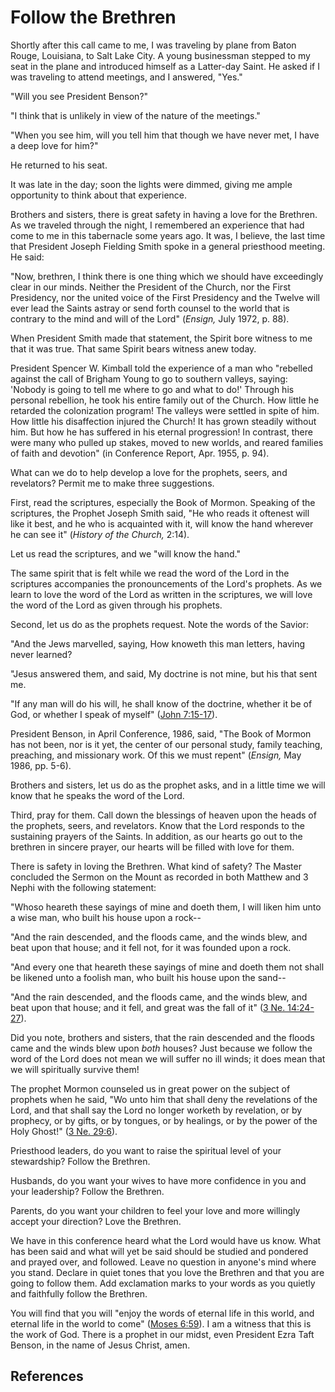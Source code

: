 # Follow the Brethren

Shortly after this call came to me, I was traveling by plane from Baton Rouge,
Louisiana, to Salt Lake City. A young businessman stepped to my seat in the
plane and introduced himself as a Latter-day Saint. He asked if I was
traveling to attend meetings, and I answered, "Yes."

"Will you see President Benson?"

"I think that is unlikely in view of the nature of the meetings."

"When you see him, will you tell him that though we have never met, I have a
deep love for him?"

He returned to his seat.

It was late in the day; soon the lights were dimmed, giving me ample
opportunity to think about that experience.

Brothers and sisters, there is great safety in having a love for the Brethren.
As we traveled through the night, I remembered an experience that had come to
me in this tabernacle some years ago. It was, I believe, the last time that
President Joseph Fielding Smith spoke in a general priesthood meeting. He
said:

"Now, brethren, I think there is one thing which we should have exceedingly
clear in our minds. Neither the President of the Church, nor the First
Presidency, nor the united voice of the First Presidency and the Twelve will
ever lead the Saints astray or send forth counsel to the world that is
contrary to the mind and will of the Lord" (_Ensign,_ July 1972, p. 88).

When President Smith made that statement, the Spirit bore witness to me that
it was true. That same Spirit bears witness anew today.

President Spencer W. Kimball told the experience of a man who "rebelled
against the call of Brigham Young to go to southern valleys, saying: 'Nobody
is going to tell me where to go and what to do!' Through his personal
rebellion, he took his entire family out of the Church. How little he retarded
the colonization program! The valleys were settled in spite of him. How little
his disaffection injured the Church! It has grown steadily without him. But
how he has suffered in his eternal progression! In contrast, there were many
who pulled up stakes, moved to new worlds, and reared families of faith and
devotion" (in Conference Report, Apr. 1955, p. 94).

What can we do to help develop a love for the prophets, seers, and revelators?
Permit me to make three suggestions.

First, read the scriptures, especially the Book of Mormon. Speaking of the
scriptures, the Prophet Joseph Smith said, "He who reads it oftenest will like
it best, and he who is acquainted with it, will know the hand wherever he can
see it" (_History of the Church,_ 2:14).

Let us read the scriptures, and we "will know the hand."

The same spirit that is felt while we read the word of the Lord in the
scriptures accompanies the pronouncements of the Lord's prophets. As we learn
to love the word of the Lord as written in the scriptures, we will love the
word of the Lord as given through his prophets.

Second, let us do as the prophets request. Note the words of the Savior:

"And the Jews marvelled, saying, How knoweth this man letters, having never
learned?

"Jesus answered them, and said, My doctrine is not mine, but his that sent me.

"If any man will do his will, he shall know of the doctrine, whether it be of
God, or whether I speak of myself" ([John
7:15-17](/scriptures/nt/john/7.15-17?lang=eng#14)).

President Benson, in April Conference, 1986, said, "The Book of Mormon has not
been, nor is it yet, the center of our personal study, family teaching,
preaching, and missionary work. Of this we must repent" (_Ensign,_ May 1986,
pp. 5-6).

Brothers and sisters, let us do as the prophet asks, and in a little time we
will know that he speaks the word of the Lord.

Third, pray for them. Call down the blessings of heaven upon the heads of the
prophets, seers, and revelators. Know that the Lord responds to the sustaining
prayers of the Saints. In addition, as our hearts go out to the brethren in
sincere prayer, our hearts will be filled with love for them.

There is safety in loving the Brethren. What kind of safety? The Master
concluded the Sermon on the Mount as recorded in both Matthew and 3 Nephi with
the following statement:

"Whoso heareth these sayings of mine and doeth them, I will liken him unto a
wise man, who built his house upon a rock--

"And the rain descended, and the floods came, and the winds blew, and beat
upon that house; and it fell not, for it was founded upon a rock.

"And every one that heareth these sayings of mine and doeth them not shall be
likened unto a foolish man, who built his house upon the sand--

"And the rain descended, and the floods came, and the winds blew, and beat
upon that house; and it fell, and great was the fall of it" ([3 Ne.
14:24-27](/scriptures/bofm/3-ne/14.24-27?lang=eng#23)).

Did you note, brothers and sisters, that the rain descended and the floods
came and the winds blew upon _both_ houses? Just because we follow the word of
the Lord does not mean we will suffer no ill winds; it does mean that we will
spiritually survive them!

The prophet Mormon counseled us in great power on the subject of prophets when
he said, "Wo unto him that shall deny the revelations of the Lord, and that
shall say the Lord no longer worketh by revelation, or by prophecy, or by
gifts, or by tongues, or by healings, or by the power of the Holy Ghost!" ([3
Ne. 29:6](/scriptures/bofm/3-ne/29.6?lang=eng#5)).

Priesthood leaders, do you want to raise the spiritual level of your
stewardship? Follow the Brethren.

Husbands, do you want your wives to have more confidence in you and your
leadership? Follow the Brethren.

Parents, do you want your children to feel your love and more willingly accept
your direction? Love the Brethren.

We have in this conference heard what the Lord would have us know. What has
been said and what will yet be said should be studied and pondered and prayed
over, and followed. Leave no question in anyone's mind where you stand.
Declare in quiet tones that you love the Brethren and that you are going to
follow them. Add exclamation marks to your words as you quietly and faithfully
follow the Brethren.

You will find that you will "enjoy the words of eternal life in this world,
and eternal life in the world to come" ([Moses
6:59](/scriptures/pgp/moses/6.59?lang=eng#58)). I am a witness that this is
the work of God. There is a prophet in our midst, even President Ezra Taft
Benson, in the name of Jesus Christ, amen.

## References

